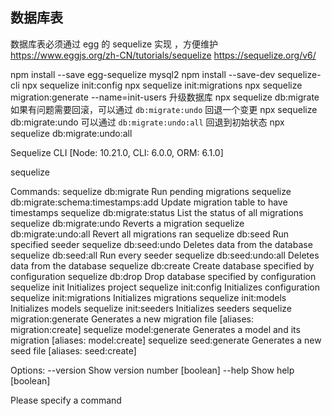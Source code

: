 <!--
 * @Date           : 2022-03-11 09:23:22
 * @FilePath       : /jinnian-cms-server/zdoc/数据库表.md
 * @Description    : 
-->
## 数据库表

数据库表必须通过 egg 的 sequelize  实现 ，方便维护  
https://www.eggjs.org/zh-CN/tutorials/sequelize
https://sequelize.org/v6/

npm install --save egg-sequelize mysql2
npm install --save-dev sequelize-cli
npx sequelize init:config
npx sequelize init:migrations
npx sequelize migration:generate --name=init-users
升级数据库
npx sequelize db:migrate
如果有问题需要回滚，可以通过 `db:migrate:undo` 回退一个变更
npx sequelize db:migrate:undo
可以通过 `db:migrate:undo:all` 回退到初始状态
npx sequelize db:migrate:undo:all

Sequelize CLI [Node: 10.21.0, CLI: 6.0.0, ORM: 6.1.0]

sequelize <command>

Commands:
  sequelize db:migrate                        Run pending migrations
  sequelize db:migrate:schema:timestamps:add  Update migration table to have timestamps
  sequelize db:migrate:status                 List the status of all migrations
  sequelize db:migrate:undo                   Reverts a migration
  sequelize db:migrate:undo:all               Revert all migrations ran
  sequelize db:seed                           Run specified seeder
  sequelize db:seed:undo                      Deletes data from the database
  sequelize db:seed:all                       Run every seeder
  sequelize db:seed:undo:all                  Deletes data from the database
  sequelize db:create                         Create database specified by configuration
  sequelize db:drop                           Drop database specified by configuration
  sequelize init                              Initializes project
  sequelize init:config                       Initializes configuration
  sequelize init:migrations                   Initializes migrations
  sequelize init:models                       Initializes models
  sequelize init:seeders                      Initializes seeders
  sequelize migration:generate                Generates a new migration file      [aliases: migration:create]
  sequelize model:generate                    Generates a model and its migration [aliases: model:create]
  sequelize seed:generate                     Generates a new seed file           [aliases: seed:create]

Options:
  --version  Show version number                                                  [boolean]
  --help     Show help                                                            [boolean]

Please specify a command